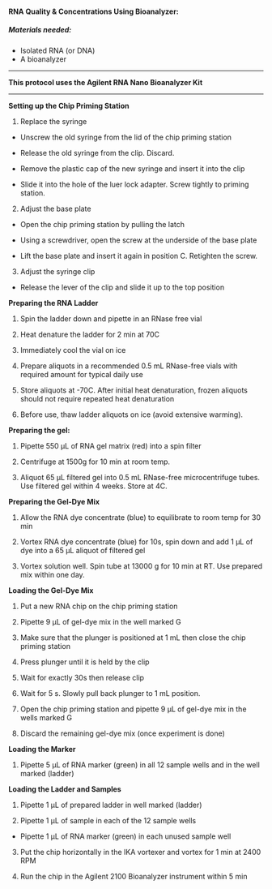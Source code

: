 

#### RNA Quality & Concentrations Using Bioanalyzer:

##### Materials needed: 

- Isolated RNA (or DNA)
- A bioanalyzer

------

**This protocol uses the Agilent RNA Nano Bioanalyzer Kit**

------

**Setting up the Chip Priming Station**

1. Replace the syringe

- Unscrew the old syringe from the lid of the chip priming station

- Release the old syringe from the clip. Discard.

- Remove the plastic cap of the new syringe and insert it into the clip

- Slide it into the hole of the luer lock adapter. Screw tightly to priming station.

2. Adjust the base plate

- Open the chip priming station by pulling the latch

- Using a screwdriver, open the screw at the underside of the base plate

- Lift the base plate and insert it again in position C. Retighten the screw.

3. Adjust the syringe clip

- Release the lever of the clip and slide it up to the top position

**Preparing the RNA Ladder**

1. Spin the ladder down and pipette in an RNase free vial

2. Heat denature the ladder for 2 min at 70C

3. Immediately cool the vial on ice

4. Prepare aliquots in a recommended 0.5 mL RNase-free vials with required amount for typical daily use

5. Store aliquots at -70C. After initial heat denaturation, frozen aliquots should not require repeated heat denaturation

6. Before use, thaw ladder aliquots on ice (avoid extensive warming).

**Preparing the gel:**

1. Pipette 550 µL of RNA gel matrix (red) into a spin filter

2. Centrifuge at 1500g for 10 min at room temp.

3. Aliquot 65 µL filtered gel into 0.5 mL RNase-free microcentrifuge tubes. Use filtered gel within 4 weeks. Store at 4C.

**Preparing the Gel-Dye Mix**

1. Allow the RNA dye concentrate (blue) to equilibrate to room temp for 30 min

2. Vortex RNA dye concentrate (blue) for 10s, spin down and add 1 µL of dye into a 65 µL aliquot of filtered gel

3. Vortex solution well. Spin tube at 13000 g for 10 min at RT. Use prepared mix within one day.

**Loading the Gel-Dye Mix**

1. Put a new RNA chip on the chip priming station

2. Pipette 9 µL of gel-dye mix in the well marked G

3. Make sure that the plunger is positioned at 1 mL then close the chip priming station

4. Press plunger until it is held by the clip

5. Wait for exactly 30s then release clip

6. Wait for 5 s. Slowly pull back plunger to 1 mL position.

7. Open the chip priming station and pipette 9 µL of gel-dye mix in the wells marked G

8. Discard the remaining gel-dye mix (once experiment is done)

**Loading the Marker**

1. Pipette 5 µL of RNA marker (green) in all 12 sample wells and in the well marked (ladder)

**Loading the Ladder and Samples**

1. Pipette 1 µL of prepared ladder in well marked (ladder)

2. Pipette 1 µL of sample in each of the 12 sample wells

- Pipette 1 µL of RNA marker (green) in each unused sample well

3. Put the chip horizontally in the IKA vortexer and vortex for 1 min at 2400 RPM

4. Run the chip in the Agilent 2100 Bioanalyzer instrument within 5 min

